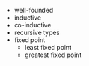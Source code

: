 
- well-founded
- inductive
- co-inductive
- recursive types
- fixed point
  - least fixed point
  - greatest fixed point
